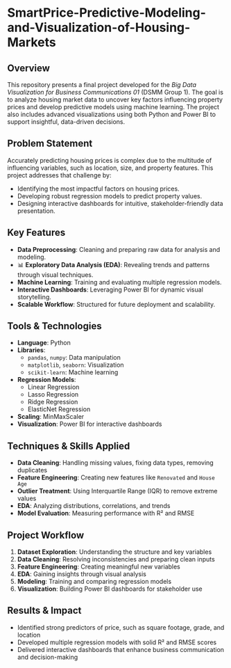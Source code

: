 # SmartPrice-Predictive-Modeling-and-Visualization-of-Housing-Markets
## Overview
This repository presents a final project developed for the *Big Data Visualization for Business Communications 01* (DSMM Group 1). The goal is to analyze housing market data to uncover key factors influencing property prices and develop predictive models using machine learning. The project also includes advanced visualizations using both Python and Power BI to support insightful, data-driven decisions.

## Problem Statement
Accurately predicting housing prices is complex due to the multitude of influencing variables, such as location, size, and property features. This project addresses that challenge by:
- Identifying the most impactful factors on housing prices.
- Developing robust regression models to predict property values.
- Designing interactive dashboards for intuitive, stakeholder-friendly data presentation.

## Key Features
- **Data Preprocessing**: Cleaning and preparing raw data for analysis and modeling.
- 📊 **Exploratory Data Analysis (EDA)**: Revealing trends and patterns through visual techniques.
- **Machine Learning**: Training and evaluating multiple regression models.
- **Interactive Dashboards**: Leveraging Power BI for dynamic visual storytelling.
- **Scalable Workflow**: Structured for future deployment and scalability.

## Tools & Technologies
- **Language**: Python
- **Libraries**:
  - `pandas`, `numpy`: Data manipulation
  - `matplotlib`, `seaborn`: Visualization
  - `scikit-learn`: Machine learning
- **Regression Models**:
  - Linear Regression
  - Lasso Regression
  - Ridge Regression
  - ElasticNet Regression
- **Scaling**: MinMaxScaler
- **Visualization**: Power BI for interactive dashboards

## Techniques & Skills Applied
- **Data Cleaning**: Handling missing values, fixing data types, removing duplicates
- **Feature Engineering**: Creating new features like `Renovated` and `House Age`
- **Outlier Treatment**: Using Interquartile Range (IQR) to remove extreme values
- **EDA**: Analyzing distributions, correlations, and trends
- **Model Evaluation**: Measuring performance with R² and RMSE

## Project Workflow
1. **Dataset Exploration**: Understanding the structure and key variables
2. **Data Cleaning**: Resolving inconsistencies and preparing clean inputs
3. **Feature Engineering**: Creating meaningful new variables
4. **EDA**: Gaining insights through visual analysis
5. **Modeling**: Training and comparing regression models
6. **Visualization**: Building Power BI dashboards for stakeholder use

## Results & Impact
- Identified strong predictors of price, such as square footage, grade, and location
- Developed multiple regression models with solid R² and RMSE scores
- Delivered interactive dashboards that enhance business communication and decision-making
